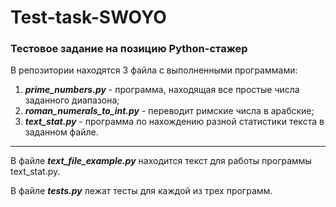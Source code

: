 # Test-task-SWOYO
### Тестовое задание на позицию Python-стажер

В репозитории находятся 3 файла с выполненными программами:
1. ___prime_numbers.py___ - программа, находящая все простые числа заданного диапазона; 
2. ___roman_numerals_to_int.py___ - переводит римские числа в арабские;
3. ___text_stat.py___ - программа по нахождению разной статистики текста в заданном файле.
___

В файле ___text_file_example.py___ находится текст для работы программы text_stat.py.

В файле ___tests.py___ лежат тесты для каждой из трех программ.
